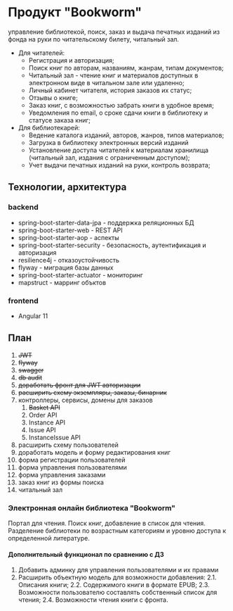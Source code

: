 # Продукт "Bookworm"

управление библиотекой, поиск, заказ и выдача печатных изданий из фонда на руки по читательскому билету, читальный зал.

* Для читателей:
  * Регистрация и авторизация;
  * Поиск книг по авторам, названиям, жанрам, типам документов;
  * Читальный зал - чтение книг и материалов доступных в электронном виде в читальном зале или удаленно;
  * Личный кабинет читателя, история заказов их статус;
  * Отзывы о книге;
  * Заказ книг, с возможностью забрать книги в удобное время;
  * Уведомления по email, о сроке сдачи книги в библиотеку и статусе заказа книг;
* Для библиотекарей:
  * Ведение каталога изданий, авторов, жанров, типов материалов;
  * Загрузка в библиотеку электронных версий изданий
  * Установление доступа читателей к материалам хранилища (читальный зал, издания с ограниченным доступом);
  * Учет выдачи печатных изданий на руки, контроль возврата;

## Технологии, архитектура

### backend

* spring-boot-starter-data-jpa - поддержка реляционных БД
* spring-boot-starter-web - REST API
* spring-boot-starter-aop - аспекты
* spring-boot-starter-security - безопасность, аутентификация и авторизация
* resilience4j - отказоустойчивость
* flyway - миграция базы данных
* spring-boot-starter-actuator - мониторинг
* mapstruct - марринг объктов

### frontend

* Angular 11

## План

1. ~~JWT~~
2. ~~flyway~~
3. ~~swagger~~
4. ~~db audit~~
5. ~~доработать фронт для JWT авторизации~~
6. ~~расширить схему экземпляры, заказы, бинарник~~
7. контроллеры, сервисы, домены для заказов
   1. ~~Basket API~~
   2. Order API
   3. Instance API
   4. Issue API
   5. InstanceIssue API
8. расширить схему пользователей
9. доработать модель и форму редактирования книг
10. форма регистрации пользователей
11. форма управления пользователями
12. форма управления заказами
13. заказ книг из формы поиска
14. читальный зал

### Электронная онлайн библиотека "Bookworm"

Портал для чтения. Поиск книг, добавление в список для чтения. Разделение библиотеки по возрастным категориям и уровню доступа к определенной литературе.

#### Дополнительный функционал по сравнению с ДЗ

1. Добавить админку для управления пользователями и их правами
2. Расширить объектную модель для возможности добавления:
   2.1. Описания книги;
   2.2. Содержимого книги в формате EPUB;
   2.3. Возможности пользователю составлять собственный список для чтения;
   2.4. Возможности чтения книги с фронта.
